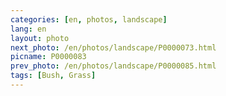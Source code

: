 ```yaml
---
categories: [en, photos, landscape]
lang: en
layout: photo
next_photo: /en/photos/landscape/P0000073.html
picname: P0000083
prev_photo: /en/photos/landscape/P0000085.html
tags: [Bush, Grass]
---
```

